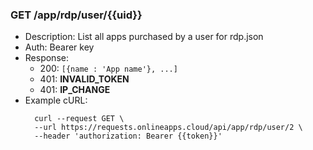 ### GET /app/rdp/user/{{uid}}
- Description: List all apps purchased by a user for rdp.json
- Auth: Bearer key
- Response:
    - 200: `[{name : 'App name'}, ...]`
    - 401: **INVALID_TOKEN**
    - 401: **IP_CHANGE**
- Example cURL:
  ```
    curl --request GET \
    --url https://requests.onlineapps.cloud/api/app/rdp/user/2 \
    --header 'authorization: Bearer {{token}}'
